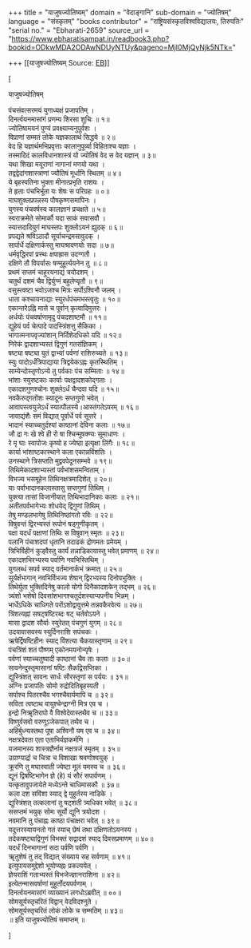 +++
title = "याजुषज्योतिष्यम्"
domain = "वेदाङ्गानि"
sub-domain = "ज्योतिषम्"
language = "संस्कृतम्"
"books contributor" = "राष्ट्रियसंस्कृतविश्वविद्यालयः, तिरुपतिः"
"serial no." = "Ebharati-2659"
source_url = "https://www.ebharatisampat.in/readbook3.php?bookid=ODkwMDA2ODAwNDUyNTUy&pageno=MjI0MjQyNjk5NTk="

+++
[[याजुषज्योतिष्यम्	Source: [EB](https://www.ebharatisampat.in/readbook3.php?bookid=ODkwMDA2ODAwNDUyNTUy&pageno=MjI0MjQyNjk5NTk=)]]

\[



याजुषज्योतिषम्

पंचसंवत्सरमयं युगाध्यक्षं प्रजापतिम् ।  
दिनर्त्वयनमासांगं प्रणम्य शिरसा शुचिः ॥ १॥  
ज्योतिषामयनं पुण्यं प्रवक्ष्याम्यनुपूर्वशः ।  
विप्राणां सम्मतं लोके यज्ञकालार्थ सिद्धये ॥ २॥  
वेद हि यज्ञार्थमभिप्रवृत्ताः कालानुपूर्व्या विहिताश्च यज्ञाः ।  
तस्मादिदं कालविधानशास्त्रं यो ज्योतिषं वेद स वेद यज्ञान् ॥ ३॥  
यथा शिखा मयूराणां नागानां मणयो यथा ।  
तद्वद्वेदांगशास्त्राणां ज्यौतिषं मूर्धानि स्थितम् ॥ ४॥  
ये बृहस्पतिना भुक्ता मीनात्प्रभृति राशयः ।  
ते हृताः पंचभिर्भूता यः शेषः स परिग्रहः ॥ ०॥  
माघशुक्लप्रपन्नस्य पौषकृष्णसमापिनः ।  
युगस्य पंचवर्षस्य कालज्ञानं प्रचक्षते ॥ ५॥  
स्वराक्रमेते सोमार्कौ यदा साकं सवासवौ ।  
स्यात्तदादियुगं माघस्तपः शुक्लोऽयनं ह्युदक् ॥ ६॥  
प्रपद्यते श्रविऽठादौ सूर्याचन्द्रमसावुदक् ।  
सार्पार्धे दक्षिणार्कस्तु माघश्रावणयोः सदा ॥ ७॥  
धर्मवृद्धिरपां प्रस्थः क्षपाह्रास उदग्गतौ ।  
दक्षिणे तौ विपर्यासः षण्मुहूर्त्ययनेन तु ॥ ८॥  
प्रथमं सप्तमं चाहुरयनाद्यं त्रयोदशम् ।  
चतुर्थं दशमं चैव द्विर्युग्मं बहुलेप्यृतौ ॥ ९॥  
वसुस्त्वष्टा भवोऽजश्च मित्रः सर्पोऽश्विनौ जलम् ।  
धाता कश्चायनाद्याः स्युरर्धपंचमभस्त्वृतुः ॥ १०॥  
एकान्तरेऽह्नि मासे च पूर्वान् कृत्वादिमुत्तरः ।  
अर्धयोः पंचवर्षाणामृदु पंचदशाष्टमौ ॥ ११॥  
द्युहेयं पर्व चेत्पादे पादस्त्रिंशत्तु सैकिका ।  
भागात्मनापवृज्यांशान् निर्दिशेदधिको यदि ॥ १२॥  
निरेकं द्वादशाभ्यस्तं द्विगुणं गतसंज्ञिकम् ।  
षष्ट्या षष्ट्या युतं द्वाभ्यां पर्वणां राशिरुच्यते ॥ १३॥  
स्युः पादोऽर्धंत्रिपाद्याया त्रिद्वयेकऽह्नः कृतस्थितिम् ।  
साम्येन्दोस्तृणोऽन्ये तु पर्वकाः पंच सम्मिताः ॥ १४॥  
भांशाः स्युरष्टकाः कार्याः पक्षद्वादशकोद्गताः ।  
एकादशगुणश्चोनः शुक्लेऽर्धं चैन्दवा यदि ॥ १५॥  
नवकैरुद्गतोंशः स्यादूनः सप्तगुणो भवेत् ।  
आवापस्त्वयुजेऽर्धं स्यात्पौलस्ये।आस्तंगतेऽपरम् ॥ १६॥  
जावाद्यंशैः समं विद्यात् पूर्वार्धे पर्व सूत्तरे ।  
भादानं स्याच्चतुर्दश्यां काष्ठानां देविना कलाः ॥ १७॥  
जौ द्रा गः खे श्वे ही रो षा श्चिन्मूषक्ण्यः सूमाधाणः ।  
रे मृ घाः स्वापोजः कृष्यो ह ज्येष्ठा इत्यृक्षा लिंगैः ॥ १८॥  
कार्या भांशाष्टकास्थाने कला एकान्नविंशतिः ।  
उनस्थाने त्रिसप्तति मुद्ववपेदूनसम्भवे ॥ १९॥  
तिथिमेकादशाभ्यस्तां पर्वभांशसमन्विताम् ।  
विभज्य भसमूहेन तिथिनक्षत्रमादिशेत् ॥ २०॥  
याः पर्वाभादानकलास्तासु सप्तगुणां तिथिम् ।  
युक्त्या तासां विजानीयात् तिथिभादानिकाः कलाः ॥ २१॥  
अतीतपर्वभागेभ्यः शोधयेद् द्विगुणां तिथिम् ।  
तेषु मण्डलभागेषु तिथिनिष्ठांगतो रविः ॥ २२॥  
विषुवन्तं द्विरभ्यस्तं रूपोनं षड्गुणीकृतम् ।  
पक्षा यदर्धं पक्षाणां तिथिः स विषुवान् स्मृतः ॥ २३॥  
पलानि पंचाशदपां धृतानि तदाढकं द्रोणमतः प्रमेयम् ।  
त्रिभिर्विहीनं कुड्वैस्तु कार्यं तन्नाडिकायास्तु भवेत् प्रमाणम् ॥ २४॥  
एकादशभिरभ्यस्य पर्वाणि नवभिस्तिथिम् ।  
युगलब्धं सपर्व स्याद् वर्तमानार्कभं क्रमात् ॥ २५॥  
सूर्यर्क्षभागान् नवभिर्विभज्य शेषान् द्विरभ्यस्य दिनोपभुक्तिः ।  
तिथेर्युता भुक्तिदिनेषु कालो योगो दिनैकादशकेन् तद्भम् ॥ २६॥  
त्र्यंशो भशेषो दिवसांशभागश्चतुर्दशस्याप्यपनीय भिन्नम् ।  
भार्धेऽधिके चाधिगते परोंऽशोद्वावुत्तमे तन्नवकैरवेत्य ॥ २७॥  
त्रिंशत्यह्नां सषट्षष्टिरब्दः षट् चर्तवोऽयने ।  
मासा द्वादश सौर्याः स्युरेतत् पंचगुणं युगम् ॥ २८॥  
उदयावासवस्य स्युर्दिनराशि सपंचकः ।  
ऋषेर्द्विषष्टिहीनः स्याद् विंशत्या चैकयास्तृणाम् ॥ २९॥  
पंचत्रिंशं शतं पौष्णम् एकोनमयनोन्यृषेः ।  
पर्वणां स्याच्चतुष्पादी काष्ठानां चैव ताः कलाः ॥ ३०॥  
सावनेन्दुस्तृमासानां षष्टिः सैकद्विसप्तिका ।  
द्युस्त्रिंशत् सावनः सार्धः सौरस्तृणां स पर्ययः ॥ ३१॥  
अग्निः प्रजापतिः सोमो रुद्रोदितिबृहस्पती ।  
सर्पाश्च पितरश्चैव भगश्चैवार्यमापि च ॥ ३२॥  
सविता त्वष्टाथ वायुश्चेन्द्राग्नी मित्र एव च ।  
इन्द्रो निॠतिरापो वै विश्वेदेवास्तथैव च ॥ ३३॥  
विष्णुर्वसवो वरुणूऽजेकपात् तथैव च ।  
अहिर्बुध्न्यस्तथा पूषा अश्विनौ यम एव च ॥ ३४॥  
नक्षत्रदेवता एता एताभिर्यज्ञकर्मणि ।  
यजमानस्य शास्त्रज्ञैर्नाम नक्षत्रजं स्मृतम् ॥ ३५॥  
उग्राण्यार्द्रा च चित्रा च विशाखा श्रवणोश्वयुक् ।  
क्रूरणि तु मघास्वाती ज्येष्टा मूलं यमस्य च ॥ ३६॥  
द्यूनं द्विषष्टिभागेन ज्ञे (हे) यं सौरं सपार्वणम् ।  
यत्कृतावुपजायेते मध्येऽन्ते चाधिमासकौ ॥ ३७॥  
कला दश सविंशा स्याद् द्वे मुहुर्तस्य नाडिके ।  
द्युस्त्रिंशत् तत्कलानां तु षट्शती त्र्यधिका भवेत् ॥ ३८॥  
ससप्तमं भयुक् सोमः सूर्यो द्यूनि त्रयोदश ।  
नवमानि तु पंचाह्नः काष्ठा पंचाक्षरा भवेत् ॥ ३९॥  
यदुत्तरस्यायनतो गतं स्याच् छेषं तथा दक्षिणतोऽयनस्य ।  
तदेकषष्ट्याद्विगुणं विभक्तं सद्वादशं स्याद् दिवसप्रमाणम् ॥ ४०॥  
यदर्धं दिनभागानां सदा पर्वणि पर्वणि ।  
ॠतुशेषं तु तद् विद्यात् संख्याय सह सर्वणाम् ॥ ४१॥  
इत्युपायसमुद्देशो भूयोप्यह्नः प्रकल्पयेत् ।  
ज्ञेयराशिं गताभ्यस्तं विभजेज्ज्ञानराशिना ॥ ४२॥  
इत्येतन्मासवर्षाणां मुहूर्तोदयपर्वणाम् ।  
दिनर्त्वयनमासांगं व्याख्यानं लगधोऽब्रवीत् ॥ ००॥  
सोमसूर्यस्तृचरितं विद्वान् वेदविदश्नुते ।  
सोमसूर्यस्तृचरितं लोकं लोके च सम्मतिम् ॥ ४३॥  
॥ इति याजुषज्योतिषं समाप्तम् ॥


\]
